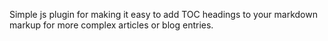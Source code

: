 Simple js plugin for making it easy to add TOC headings to your markdown markup for more complex articles or blog entries. 
